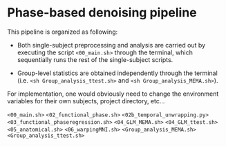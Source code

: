 # Phase-based denoising pipeline

This pipeline is organized as following:

* Both single-subject preprocessing and analysis are carried out by executing the script `<00_main.sh>` through the terminal, which sequentially runs the rest of the single-subject scripts. 

* Group-level statistics are obtained independently through the terminal (i.e. `<sh Group_analysis_ttest.sh>` and `<sh Group_analysis_MEMA.sh>`).  

For implementation, one would obviously need to change the environment variables for their own subjects, project directory, etc...

`<00_main.sh>`
`<02_functional_phase.sh>`
`<02b_temporal_unwrapping.py>`
`<03_functional_phaseregression.sh>`
`<04_GLM_MEMA.sh>`
`<04_GLM_ttest.sh>`
`<05_anatomical.sh>`
`<06_warpingMNI.sh>`
`<Group_analysis_MEMA.sh>`
`<Group_analysis_ttest.sh>`
